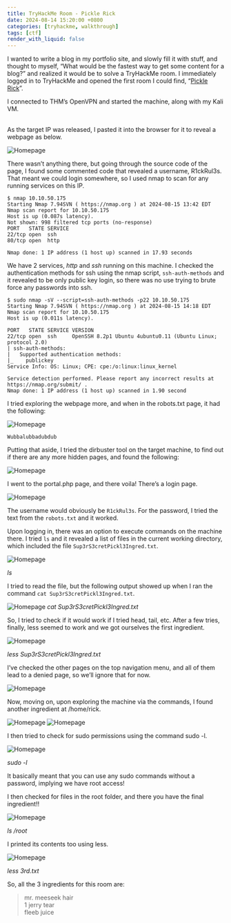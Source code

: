 ```yaml
---
title: TryHackMe Room - Pickle Rick
date: 2024-08-14 15:20:00 +0800
categories: [tryhackme, walkthrough]
tags: [ctf]
render_with_liquid: false
---
```


I wanted to write a blog in my portfolio site, and slowly fill it with stuff, and thought to myself, “What would be the fastest way to get some content for a blog?” and realized it would be to solve a TryHackMe room. I immediately logged in to TryHackMe and opened the first room I could find, “[Pickle Rick](https://tryhackme.com/r/room/picklerick)”.

I connected to THM’s OpenVPN and started the machine, along with my Kali VM.

<br>
As the target IP was released, I pasted it into the browser for it to reveal a webpage as below.
<!-- insert homepage.png -->

![Homepage](/_posts/20240814/homepage.png)

There wasn’t anything there, but going through the source code of the page, I found some commented code that revealed a username, R1ckRul3s. That meant we could login somewhere, so I used nmap to scan for any running services on this IP.
```
$ nmap 10.10.50.175
Starting Nmap 7.94SVN ( https://nmap.org ) at 2024-08-15 13:42 EDT
Nmap scan report for 10.10.50.175
Host is up (0.087s latency).
Not shown: 998 filtered tcp ports (no-response)
PORT   STATE SERVICE
22/tcp open  ssh
80/tcp open  http

Nmap done: 1 IP address (1 host up) scanned in 17.93 seconds
```

We have 2 services, _http_ and _ssh_ running on this machine. I checked the authentication methods for ssh using the nmap script, `ssh-auth-methods` and it revealed to be only public key login, so there was no use trying to brute force any passwords into ssh.
```
$ sudo nmap -sV --script=ssh-auth-methods -p22 10.10.50.175
Starting Nmap 7.94SVN ( https://nmap.org ) at 2024-08-15 14:18 EDT
Nmap scan report for 10.10.50.175
Host is up (0.011s latency).

PORT   STATE SERVICE VERSION
22/tcp open  ssh     OpenSSH 8.2p1 Ubuntu 4ubuntu0.11 (Ubuntu Linux; protocol 2.0)
| ssh-auth-methods: 
|   Supported authentication methods: 
|_    publickey
Service Info: OS: Linux; CPE: cpe:/o:linux:linux_kernel

Service detection performed. Please report any incorrect results at https://nmap.org/submit/ .
Nmap done: 1 IP address (1 host up) scanned in 1.90 second
```

I tried exploring the webpage more, and when in the robots.txt page, it had the following:
<!-- insert robots_page.png -->

![Homepage](/_posts/20240814/robots_page.png)

`Wubbalubbadubdub`

Putting that aside, I tried the dirbuster tool on the target machine, to find out if there are any more hidden pages, and found the following:
<!-- insert dirbuster.png -->

![Homepage](/_posts/20240814/dirbuster.png)

I went to the portal.php page, and there voila! There’s a login page.
<!-- insert portal.png -->

![Homepage](/_posts/20240814/portal.png)

The username would obviously be `R1ckRul3s`. For the password, I tried the text from the `robots.txt` and it worked.

Upon logging in, there was an option to execute commands on the machine there. I tried `ls` and it revealed a list of files in the current working directory, which included the file `Sup3rS3cretPickl3Ingred.txt`.
<!-- insert just_ls.png -->

![Homepage](/_posts/20240814/just_ls.png)

_ls_

I tried to read the file, but the following output showed up when I ran the command `cat Sup3rS3cretPickl3Ingred.txt`.
<!-- insert cat_not_working.png -->

![Homepage](/_posts/20240814/cat_not_working.png)
_cat Sup3rS3cretPickl3Ingred.txt_

So, I tried to check if it would work if I tried head, tail, etc. After a few tries, finally, less seemed to work and we got ourselves the first ingredient.
<!-- insert first_ingredient.png -->

![Homepage](/_posts/20240814/first_ingredient.png)

_less Sup3rS3cretPickl3Ingred.txt_

I’ve checked the other pages on the top navigation menu, and all of them lead to a denied page, so we’ll ignore that for now.
<!-- insert denied.png -->

![Homepage](/_posts/20240814/denied.png)

Now, moving on, upon exploring the machine via the commands, I found another ingredient at /home/rick.

<!-- insert ls_home.png -->
<!-- insert ls_home_rick.png -->
<!-- insert second_ingredient.png -->

![Homepage](/_posts/20240814/ls_home.png)
![Homepage](/_posts/20240814/ls_home_rick.png) 

I then tried to check for sudo permissions using the command sudo -l.
<!-- insert sudo_l.png -->

![Homepage](/_posts/20240814/sudo_l.png)

_sudo -l_

It basically meant that you can use any sudo commands without a password, implying we have root access!

I then checked for files in the root folder, and there you have the final ingredient!!
<!-- insert ls_root.png -->

![Homepage](/_posts/20240814/ls_root.png)

_ls /root_

I printed its contents too using less.
<!-- insert third_ingredient.png -->

![Homepage](/_posts/20240814/third_ingredient.png)

_less 3rd.txt_

So, all the 3 ingredients for this room are:
> mr. meeseek hair<br>
> 1 jerry tear<br>
> fleeb juice
